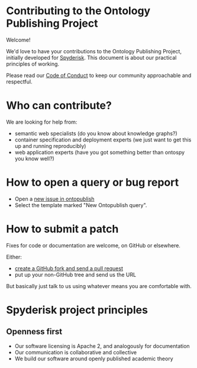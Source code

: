 # Contributing to the Ontology Publishing Project

Welcome!

We'd love to have your contributions to the Ontology Publishing Project, initially developed for
[Spyderisk](https://github.com/Spyderisk/). This document is about our practical principles of working. 

Please read our [Code of Conduct](./CODE-OF-CONDUCT.md) to keep our community approachable and
respectful.

# Who can contribute?

We are looking for help from:

* semantic web specialists (do you know about knowledge graphs?)
* container specification and deployment experts (we just want to get this up and running reproducibly)
* web application experts (have you got something better than ontospy you know well?)

# How to open a query or bug report

* Open a [new issue in ontopublish](https://github.com/Spyderisk/ontopublish/issues/new)
* Select the template marked "New Ontopublish query". 

# How to submit a patch

Fixes for code or documentation are welcome, on GitHub or elsewhere.

Either:

* [create a GitHub fork and send a pull request](https://docs.github.com/en/pull-requests/collaborating-with-pull-requests/proposing-changes-to-your-work-with-pull-requests/creating-a-pull-request-from-a-fork)
* put up your non-GitHub tree and send us the URL 

But basically just talk to us using whatever means you are comfortable with.

# Spyderisk project principles

## Openness first

* Our software licensing is Apache 2, and analogously for documentation
* Our communication is collaborative and collective
* We build our software around openly published academic theory


